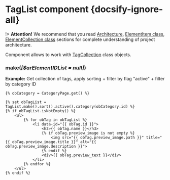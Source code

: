 # TagList component {docsify-ignore-all}

!> **Attention!**  We recommend that you read [Architecture](home.md#architecture), [ElementItem class](item-class/item-class.md),
[ElementCollection class](collection-class/collection-class.md) sections for complete understanding of  project architecture.

Component allows to work with [TagCollection](modules/tag/collection/collection.md) class objects.

### make(_[$arElementIDList = null]_)

**Example:** Get collection of tags, apply sorting + filter by flag "active" + filter by category ID
```twig
{% obCategory = CategoryPage.get() %}

{% set obTagList = TagList.make().sort().active().category(obCategory.id) %}
{% if obTagList.isNotEmpty() %}
    <ul>
        {% for obTag in obTagList %}
            <li data-id="{{ obTag.id }}">
                <h3>{{ obTag.name }}</h3>
                {% if obTag.preview_image is not empty %}
                    <img src="{{ obTag.preview_image.path }}" title="{{ obTag.preview_image.title }}" alt="{{ obTag.preview_image.description }}">
                {% endif %}
                <div>{{ obTag.preview_text }}</div>
            </li>
        {% endfor %}
    </ul>
{% endif %}
```